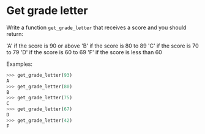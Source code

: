 # Get grade letter

Write a function `get_grade_letter` that receives a score and you should return:

'A' if the score is 90 or above
'B' if the score is 80 to 89
'C' if the score is 70 to 79
'D' if the score is 60 to 69
'F' if the score is less than 60


Examples:

```python
>>> get_grade_letter(93)
A
>>> get_grade_letter(80)
B
>>> get_grade_letter(75)
C
>>> get_grade_letter(67)
D
>>> get_grade_letter(42)
F
```
